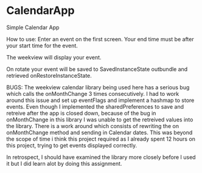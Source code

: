 # CalendarApp
Simple Calendar App

How to use:
Enter an event on the first screen.
Your end time must be after your start time for the event.

The weekview will display your event.

On rotate your event will be saved to SavedInstanceState outbundle and retrieved onRestoreInstanceState. 

BUGS:
The weekview calendar library being used here has a serious bug which calls the onMonthChange 3 times consecutively. I had to work around this issue and set up eventFlags and implement a hashmap to store events. Even though I implemented the sharedPreferences to save and retreive after the app is closed down, because of the bug in onMonthChange in this library I was unable to get the retreived values into the library. There is a work around which consists of rewriting the on onMonthChange method and sending in Calendar dates. This was beyond the scope of time i think this project required as I already spent 12 hours on this project, trying to get events displayed correctly. 

In retrospect, I should have examined the library more closely before I used it but I did learn alot by doing this assignment. 




